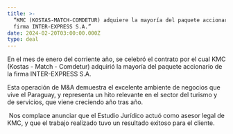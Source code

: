 ```yaml
---
title: >-
  “KMC (KOSTAS-MATCH-COMDETUR) adquiere la mayoría del paquete accionario de la
  firma INTER-EXPRESS S.A.”
date: 2024-02-20T03:00:00.000Z
type: deal
---
```


En el mes de enero del corriente año, se celebró el contrato por el cual KMC (Kostas - Match - Comdetur) adquirió la mayoría del paquete accionario de la firma INTER-EXPRESS S.A. 

Esta operación de M\&A demuestra el excelente ambiente de negocios que vive el Paraguay, y representa un hito relevante en el sector del turismo y de servicios, que viene creciendo año tras año.

 Nos complace anunciar que el Estudio Jurídico actuó como asesor legal de KMC, y que el trabajo realizado tuvo un resultado exitoso para el cliente.
